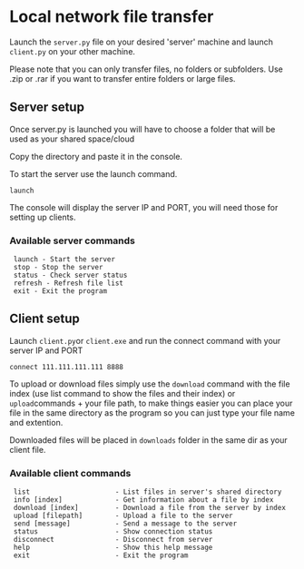 
# Local network file transfer

Launch the `server.py` file on your desired 'server' machine and launch `client.py` on your other machine.

Please note that you can only transfer files, no folders or subfolders. Use .zip or .rar if you want to transfer entire folders or large files.


## Server setup

Once server.py is launched you will have to choose a folder that will be used as your shared space/cloud

Copy the directory and paste it in the console.

To start the server use the launch command.

```launch```

The console will display the server IP and PORT, you will need those for setting up clients.

### Available server commands

``` show - Show directory contents
 launch - Start the server
 stop - Stop the server
 status - Check server status
 refresh - Refresh file list
 exit - Exit the program
``` 

## Client setup
Launch `client.py`or `client.exe` and run the connect command with your server IP and PORT

```connect 111.111.111.111 8888```

To upload or download files simply use the `download` command with the file index (use list command to show the files and their index) or `upload`commands + your file path, to make things easier you can place your file in the same directory as the program so you can just type your file name and extention.

Downloaded files will be placed in `downloads` folder in the same dir as your client file.

### Available client commands

```connect [host] [port]    - Connect to server (port defaults to 8888)
 list                     - List files in server's shared directory
 info [index]             - Get information about a file by index
 download [index]         - Download a file from the server by index
 upload [filepath]        - Upload a file to the server
 send [message]           - Send a message to the server
 status                   - Show connection status
 disconnect               - Disconnect from server
 help                     - Show this help message
 exit                     - Exit the program
 ```
